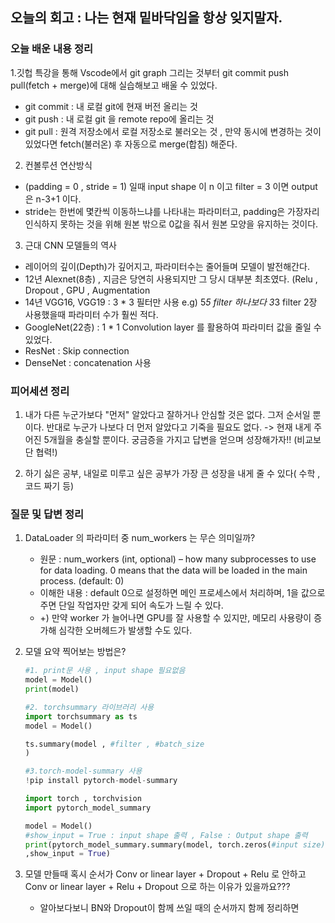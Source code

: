 ## 오늘의 회고 : 나는 현재 밑바닥임을 항상 잊지말자.

### 오늘 배운 내용 정리
1.깃헙 특강을 통해 Vscode에서 git graph 그리는 것부터 git commit push pull(fetch + merge)에 대해 실습해보고 배울 수 있었다.
-  git commit : 내 로컬 git에 현재 버전 올리는 것
-  git push : 내 로컬 git 을 remote repo에 올리는 것
-  git pull : 원격 저장소에서 로컬 저장소로 불러오는 것 , 만약 동시에 변경하는 것이 있었다면 fetch(불러온) 후 자동으로 merge(합침) 해준다.

2. 컨볼루션 연산방식
- (padding = 0 , stride = 1) 일때 input shape 이 n 이고 filter = 3 이면 output은 n-3+1 이다. 
- stride는 한번에 몇칸씩 이동하느냐를 나타내는 파라미터고, padding은 가장자리 인식하지 못하는 것을 위해 원본 밖으로 0값을 줘서 원본 모양을 유지하는 것이다.

3. 근대 CNN 모델들의 역사
- 레이어의 깊이(Depth)가 깊어지고, 파라미터수는 줄어들며 모델이 발전해간다.
- 12년 Alexnet(8층) , 지금은 당연히 사용되지만 그 당시 대부분 최초였다. (Relu , Dropout , GPU , Augmentation 
- 14년 VGG16, VGG19 : 3 * 3 필터만 사용 e.g) 5*5 filter 하나보다 3*3 filter 2장 사용했을때 파라미터 수가 훨씬 적다.
- GoogleNet(22층) : 1 * 1 Convolution layer 를 활용하여 파라미터 값을 줄일 수 있었다.
- ResNet : Skip connection 
- DenseNet : concatenation 사용

### 피어세션 정리
1. 내가 다른 누군가보다 "먼저" 알았다고 잘하거나 안심할 것은 없다. 그저 순서일 뿐이다. 반대로 누군가 나보다 더 먼저 알았다고 기죽을 필요도 없다.
-> 현재 내게 주어진 5개월을 충실할 뿐이다. 궁금증을 가지고 답변을 얻으며 성장해가자!! (비교보단 협력!)

2. 하기 싫은 공부, 내일로 미루고 싶은 공부가 가장 큰 성장을 내게 줄 수 있다( 수학 , 코드 짜기 등)

### 질문 및 답변 정리
1. DataLoader 의 파라미터 중 num_workers 는 무슨 의미일까?
    - 원문 : num_workers (int, optional) – how many subprocesses to use for data loading. 0 means that the data will be loaded in the main process. (default: 0)
    - 이해한 내용 : default 0으로 설정하면 메인 프로세스에서 처리하며, 1을 값으로 주면 단일 작업자만 갖게 되어 속도가 느릴 수 있다.
    - +) 만약 worker 가 늘어나면 GPU를 잘 사용할 수 있지만, 메모리 사용량이 증가해 심각한 오버헤드가 발생할 수도 있다.

2. 모델 요약 찍어보는 방법은? 

    ```python
    #1. print문 사용 , input shape 필요없음
    model = Model()
    print(model)

    #2. torchsummary 라이브러리 사용
    import torchsummary as ts
    model = Model()

    ts.summary(model , #filter , #batch_size
    ) 

    #3.torch-model-summary 사용
    !pip install pytorch-model-summary

    import torch , torchvision
    import pytorch_model_summary

    model = Model()
    #show_input = True : input shape 출력 , False : Output shape 출력
    print(pytorch_model_summary.summary(model, torch.zeros(#input size)
    ,show_input = True)
    ```

3. 모델 만들때 혹시 순서가 Conv or linear layer + Dropout + Relu 로 안하고 Conv or linear layer + Relu + Dropout 으로 하는 이유가 있을까요???
    - 알아보다보니 BN와 Dropout이 함께 쓰일 때의 순서까지 함께 정리하면
